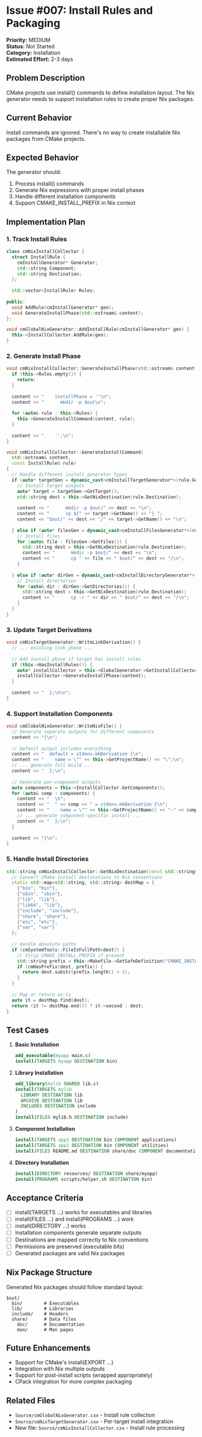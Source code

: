 # Issue #007: Install Rules and Packaging

**Priority:** MEDIUM  
**Status:** Not Started  
**Category:** Installation  
**Estimated Effort:** 2-3 days

## Problem Description

CMake projects use install() commands to define installation layout. The Nix generator needs to support installation rules to create proper Nix packages.

## Current Behavior

Install commands are ignored. There's no way to create installable Nix packages from CMake projects.

## Expected Behavior

The generator should:
1. Process install() commands
2. Generate Nix expressions with proper install phases
3. Handle different installation components
4. Support CMAKE_INSTALL_PREFIX in Nix context

## Implementation Plan

### 1. Track Install Rules
```cpp
class cmNixInstallCollector {
  struct InstallRule {
    cmInstallGenerator* Generator;
    std::string Component;
    std::string Destination;
  };
  
  std::vector<InstallRule> Rules;
  
public:
  void AddRule(cmInstallGenerator* gen);
  void GenerateInstallPhase(std::ostream& content);
};

void cmGlobalNixGenerator::AddInstallRule(cmInstallGenerator* gen) {
  this->InstallCollector.AddRule(gen);
}
```

### 2. Generate Install Phase
```cpp
void cmNixInstallCollector::GenerateInstallPhase(std::ostream& content) {
  if (this->Rules.empty()) {
    return;
  }
  
  content << "    installPhase = ''\n";
  content << "      mkdir -p $out\n";
  
  for (auto& rule : this->Rules) {
    this->GenerateInstallCommand(content, rule);
  }
  
  content << "    '';\n";
}

void cmNixInstallCollector::GenerateInstallCommand(
  std::ostream& content,
  const InstallRule& rule) 
{
  // Handle different install generator types
  if (auto* targetGen = dynamic_cast<cmInstallTargetGenerator*>(rule.Generator)) {
    // Install target outputs
    auto* target = targetGen->GetTarget();
    std::string dest = this->GetNixDestination(rule.Destination);
    
    content << "      mkdir -p $out/" << dest << "\n";
    content << "      cp ${" << target->GetName() << "} ";
    content << "$out/" << dest << "/" << target->GetName() << "\n";
    
  } else if (auto* filesGen = dynamic_cast<cmInstallFilesGenerator*>(rule.Generator)) {
    // Install files
    for (auto& file : filesGen->GetFiles()) {
      std::string dest = this->GetNixDestination(rule.Destination);
      content << "      mkdir -p $out/" << dest << "\n";
      content << "      cp " << file << " $out/" << dest << "/\n";
    }
    
  } else if (auto* dirGen = dynamic_cast<cmInstallDirectoryGenerator*>(rule.Generator)) {
    // Install directories
    for (auto& dir : dirGen->GetDirectories()) {
      std::string dest = this->GetNixDestination(rule.Destination);
      content << "      cp -r " << dir << " $out/" << dest << "/\n";
    }
  }
}
```

### 3. Update Target Derivations
```cpp
void cmNixTargetGenerator::WriteLinkDerivation() {
  // ... existing link phase ...
  
  // Add install phase if target has install rules
  if (this->HasInstallRules()) {
    auto* installCollector = this->GlobalGenerator->GetInstallCollector();
    installCollector->GenerateInstallPhase(content);
  }
  
  content << "  };\n\n";
}
```

### 4. Support Installation Components
```cpp
void cmGlobalNixGenerator::WriteNixFile() {
  // Generate separate outputs for different components
  content << "{\n";
  
  // Default output includes everything
  content << "  default = stdenv.mkDerivation {\n";
  content << "    name = \"" << this->GetProjectName() << "\";\n";
  // ... generate full build ...
  content << "  };\n";
  
  // Generate per-component outputs
  auto components = this->InstallCollector.GetComponents();
  for (auto& comp : components) {
    content << "  \n";
    content << "  " << comp << " = stdenv.mkDerivation {\n";
    content << "    name = \"" << this->GetProjectName() << "-" << comp << "\";\n";
    // ... generate component-specific install ...
    content << "  };\n";
  }
  
  content << "}\n";
}
```

### 5. Handle Install Directories
```cpp
std::string cmNixInstallCollector::GetNixDestination(const std::string& dest) {
  // Convert CMake install destinations to Nix conventions
  static std::map<std::string, std::string> destMap = {
    {"bin", "bin"},
    {"sbin", "sbin"},
    {"lib", "lib"},
    {"lib64", "lib"},
    {"include", "include"},
    {"share", "share"},
    {"etc", "etc"},
    {"var", "var"}
  };
  
  // Handle absolute paths
  if (cmSystemTools::FileIsFullPath(dest)) {
    // Strip CMAKE_INSTALL_PREFIX if present
    std::string prefix = this->Makefile->GetSafeDefinition("CMAKE_INSTALL_PREFIX");
    if (cmHasPrefix(dest, prefix)) {
      return dest.substr(prefix.length() + 1);
    }
  }
  
  // Map or return as-is
  auto it = destMap.find(dest);
  return (it != destMap.end()) ? it->second : dest;
}
```

## Test Cases

1. **Basic Installation**
   ```cmake
   add_executable(myapp main.c)
   install(TARGETS myapp DESTINATION bin)
   ```

2. **Library Installation**
   ```cmake
   add_library(mylib SHARED lib.c)
   install(TARGETS mylib
     LIBRARY DESTINATION lib
     ARCHIVE DESTINATION lib
     INCLUDES DESTINATION include
   )
   install(FILES mylib.h DESTINATION include)
   ```

3. **Component Installation**
   ```cmake
   install(TARGETS app1 DESTINATION bin COMPONENT applications)
   install(TARGETS app2 DESTINATION bin COMPONENT utilities)
   install(FILES README.md DESTINATION share/doc COMPONENT documentation)
   ```

4. **Directory Installation**
   ```cmake
   install(DIRECTORY resources/ DESTINATION share/myapp)
   install(PROGRAMS scripts/helper.sh DESTINATION bin)
   ```

## Acceptance Criteria

- [ ] install(TARGETS ...) works for executables and libraries
- [ ] install(FILES ...) and install(PROGRAMS ...) work
- [ ] install(DIRECTORY ...) works
- [ ] Installation components generate separate outputs
- [ ] Destinations are mapped correctly to Nix conventions
- [ ] Permissions are preserved (executable bits)
- [ ] Generated packages are valid Nix packages

## Nix Package Structure

Generated Nix packages should follow standard layout:
```
$out/
  bin/        # Executables
  lib/        # Libraries
  include/    # Headers
  share/      # Data files
    doc/      # Documentation
    man/      # Man pages
```

## Future Enhancements

- Support for CMake's install(EXPORT ...) 
- Integration with Nix multiple outputs
- Support for post-install scripts (wrapped appropriately)
- CPack integration for more complex packaging

## Related Files

- `Source/cmGlobalNixGenerator.cxx` - Install rule collection
- `Source/cmNixTargetGenerator.cxx` - Per-target install integration
- New file: `Source/cmNixInstallCollector.cxx` - Install rule processing